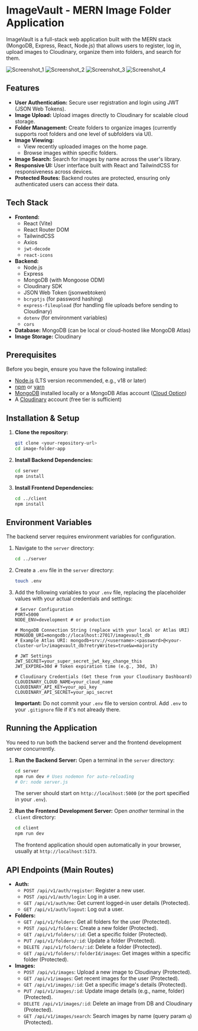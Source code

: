 # ImageVault - MERN Image Folder Application

ImageVault is a full-stack web application built with the MERN stack (MongoDB, Express, React, Node.js) that allows users to register, log in, upload images to Cloudinary, organize them into folders, and search for them.

![Screenshot_1](https://github.com/user-attachments/assets/0041839f-e15e-45e9-b844-bf039f61a0d5)
![Screenshot_2](https://github.com/user-attachments/assets/9fc5559d-86f3-4edf-8dc0-d3efc1023e9a)
![Screenshot_3](https://github.com/user-attachments/assets/bceac289-91fa-4873-a025-3728587522aa)
![Screenshot_4](https://github.com/user-attachments/assets/d7eb8b63-7fa2-4e28-83af-da247de783da)


## Features

*   **User Authentication:** Secure user registration and login using JWT (JSON Web Tokens).
*   **Image Upload:** Upload images directly to Cloudinary for scalable cloud storage.
*   **Folder Management:** Create folders to organize images (currently supports root folders and one level of subfolders via UI).
*   **Image Viewing:**
    *   View recently uploaded images on the home page.
    *   Browse images within specific folders.
*   **Image Search:** Search for images by name across the user's library.
*   **Responsive UI:** User interface built with React and TailwindCSS for responsiveness across devices.
*   **Protected Routes:** Backend routes are protected, ensuring only authenticated users can access their data.

## Tech Stack

*   **Frontend:**
    *   React (Vite)
    *   React Router DOM
    *   TailwindCSS
    *   Axios
    *   `jwt-decode`
    *   `react-icons`
*   **Backend:**
    *   Node.js
    *   Express
    *   MongoDB (with Mongoose ODM)
    *   Cloudinary SDK
    *   JSON Web Token (jsonwebtoken)
    *   `bcryptjs` (for password hashing)
    *   `express-fileupload` (for handling file uploads before sending to Cloudinary)
    *   `dotenv` (for environment variables)
    *   `cors`
*   **Database:** MongoDB (can be local or cloud-hosted like MongoDB Atlas)
*   **Image Storage:** Cloudinary

## Prerequisites

Before you begin, ensure you have the following installed:

*   [Node.js](https://nodejs.org/) (LTS version recommended, e.g., v18 or later)
*   [npm](https://www.npmjs.com/) or [yarn](https://yarnpkg.com/)
*   [MongoDB](https://www.mongodb.com/try/download/community) installed locally or a MongoDB Atlas account ([Cloud Option](https://www.mongodb.com/cloud/atlas/register))
*   A [Cloudinary](https://cloudinary.com/) account (free tier is sufficient)

## Installation & Setup

1.  **Clone the repository:**
    ```bash
    git clone <your-repository-url>
    cd image-folder-app
    ```

2.  **Install Backend Dependencies:**
    ```bash
    cd server
    npm install
    ```

3.  **Install Frontend Dependencies:**
    ```bash
    cd ../client
    npm install
    ```

## Environment Variables

The backend server requires environment variables for configuration.

1.  Navigate to the `server` directory:
    ```bash
    cd ../server
    ```
2.  Create a `.env` file in the `server` directory:
    ```bash
    touch .env
    ```
3.  Add the following variables to your `.env` file, replacing the placeholder values with your actual credentials and settings:

    ```dotenv
    # Server Configuration
    PORT=5000
    NODE_ENV=development # or production

    # MongoDB Connection String (replace with your local or Atlas URI)
    MONGODB_URI=mongodb://localhost:27017/imagevault_db
    # Example Atlas URI: mongodb+srv://<username>:<password>@<your-cluster-url>/imagevault_db?retryWrites=true&w=majority

    # JWT Settings
    JWT_SECRET=your_super_secret_jwt_key_change_this
    JWT_EXPIRE=30d # Token expiration time (e.g., 30d, 1h)

    # Cloudinary Credentials (Get these from your Cloudinary Dashboard)
    CLOUDINARY_CLOUD_NAME=your_cloud_name
    CLOUDINARY_API_KEY=your_api_key
    CLOUDINARY_API_SECRET=your_api_secret
    ```

    **Important:** Do not commit your `.env` file to version control. Add `.env` to your `.gitignore` file if it's not already there.

## Running the Application

You need to run both the backend server and the frontend development server concurrently.

1.  **Run the Backend Server:**
    Open a terminal in the `server` directory:
    ```bash
    cd server
    npm run dev # Uses nodemon for auto-reloading
    # Or: node server.js
    ```
    The server should start on `http://localhost:5000` (or the port specified in your `.env`).

2.  **Run the Frontend Development Server:**
    Open *another* terminal in the `client` directory:
    ```bash
    cd client
    npm run dev
    ```
    The frontend application should open automatically in your browser, usually at `http://localhost:5173`.

## API Endpoints (Main Routes)

*   **Auth:**
    *   `POST /api/v1/auth/register`: Register a new user.
    *   `POST /api/v1/auth/login`: Log in a user.
    *   `GET /api/v1/auth/me`: Get current logged-in user details (Protected).
    *   `GET /api/v1/auth/logout`: Log out a user.
*   **Folders:**
    *   `GET /api/v1/folders`: Get all folders for the user (Protected).
    *   `POST /api/v1/folders`: Create a new folder (Protected).
    *   `GET /api/v1/folders/:id`: Get a specific folder (Protected).
    *   `PUT /api/v1/folders/:id`: Update a folder (Protected).
    *   `DELETE /api/v1/folders/:id`: Delete a folder (Protected).
    *   `GET /api/v1/folders/:folderId/images`: Get images within a specific folder (Protected).
*   **Images:**
    *   `POST /api/v1/images`: Upload a new image to Cloudinary (Protected).
    *   `GET /api/v1/images`: Get recent images for the user (Protected).
    *   `GET /api/v1/images/:id`: Get a specific image's details (Protected).
    *   `PUT /api/v1/images/:id`: Update image details (e.g., name, folder) (Protected).
    *   `DELETE /api/v1/images/:id`: Delete an image from DB and Cloudinary (Protected).
    *   `GET /api/v1/images/search`: Search images by name (query param `q`) (Protected).
